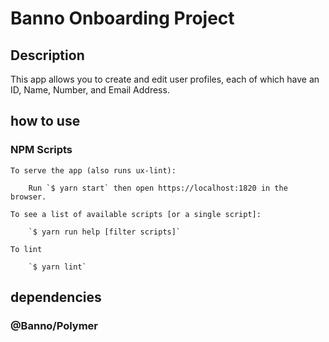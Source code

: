 # Banno Onboarding Project

## Description
This app allows you to create and edit user profiles, each of which have an ID, Name, Number, and Email Address.

## how to use

### NPM Scripts
    To serve the app (also runs ux-lint):

        Run `$ yarn start` then open https://localhost:1820 in the browser.

    To see a list of available scripts [or a single script]: 
    
        `$ yarn run help [filter scripts]`

    To lint 

        `$ yarn lint`

## dependencies

### @Banno/Polymer
